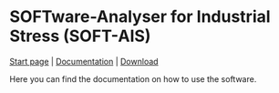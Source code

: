 # SOFTware-Analyser for Industrial Stress (SOFT-AIS)

[Start page](README.md) | [Documentation](documentation.md) | [Download](download.md)

Here you can find the documentation on how to use the software. 

